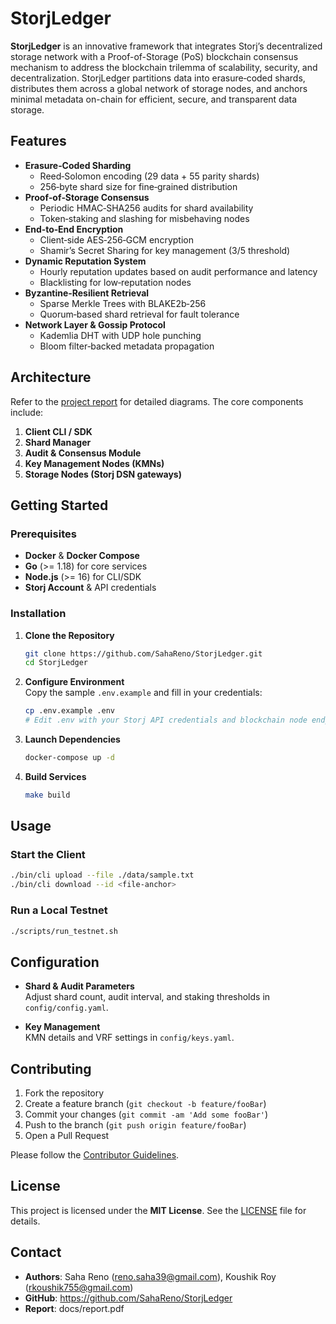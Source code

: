 # StorjLedger

**StorjLedger** is an innovative framework that integrates Storj’s decentralized storage network with a Proof-of-Storage (PoS) blockchain consensus mechanism to address the blockchain trilemma of scalability, security, and decentralization. StorjLedger partitions data into erasure‑coded shards, distributes them across a global network of storage nodes, and anchors minimal metadata on-chain for efficient, secure, and transparent data storage.

## Features

- **Erasure‑Coded Sharding**  
  - Reed‑Solomon encoding (29 data + 55 parity shards)  
  - 256‑byte shard size for fine‑grained distribution  
- **Proof‑of‑Storage Consensus**  
  - Periodic HMAC‑SHA256 audits for shard availability  
  - Token‑staking and slashing for misbehaving nodes  
- **End‑to‑End Encryption**  
  - Client‑side AES‑256‑GCM encryption  
  - Shamir’s Secret Sharing for key management (3/5 threshold)  
- **Dynamic Reputation System**  
  - Hourly reputation updates based on audit performance and latency  
  - Blacklisting for low‑reputation nodes  
- **Byzantine‑Resilient Retrieval**  
  - Sparse Merkle Trees with BLAKE2b‑256  
  - Quorum‑based shard retrieval for fault tolerance  
- **Network Layer & Gossip Protocol**  
  - Kademlia DHT with UDP hole punching  
  - Bloom filter‑backed metadata propagation  

## Architecture

Refer to the [project report](docs/report.pdf) for detailed diagrams. The core components include:

1. **Client CLI / SDK**  
2. **Shard Manager**  
3. **Audit & Consensus Module**  
4. **Key Management Nodes (KMNs)**  
5. **Storage Nodes (Storj DSN gateways)**  

## Getting Started

### Prerequisites

- **Docker** & **Docker Compose**  
- **Go** (>= 1.18) for core services  
- **Node.js** (>= 16) for CLI/SDK  
- **Storj Account** & API credentials  

### Installation

1. **Clone the Repository**  
   ```bash
   git clone https://github.com/SahaReno/StorjLedger.git
   cd StorjLedger
   ```

2. **Configure Environment**  
   Copy the sample `.env.example` and fill in your credentials:  
   ```bash
   cp .env.example .env
   # Edit .env with your Storj API credentials and blockchain node endpoints
   ```

3. **Launch Dependencies**  
   ```bash
   docker-compose up -d
   ```

4. **Build Services**  
   ```bash
   make build
   ```

## Usage

### Start the Client

```bash
./bin/cli upload --file ./data/sample.txt
./bin/cli download --id <file‑anchor>
```

### Run a Local Testnet

```bash
./scripts/run_testnet.sh
```

## Configuration

- **Shard & Audit Parameters**  
  Adjust shard count, audit interval, and staking thresholds in `config/config.yaml`.

- **Key Management**  
  KMN details and VRF settings in `config/keys.yaml`.

## Contributing

1. Fork the repository  
2. Create a feature branch (`git checkout -b feature/fooBar`)  
3. Commit your changes (`git commit -am 'Add some fooBar'`)  
4. Push to the branch (`git push origin feature/fooBar`)  
5. Open a Pull Request

Please follow the [Contributor Guidelines](CONTRIBUTING.md).

## License

This project is licensed under the **MIT License**. See the [LICENSE](LICENSE) file for details.

## Contact

- **Authors**: Saha Reno (<reno.saha39@gmail.com>), Koushik Roy (<rkoushik755@gmail.com>)  
- **GitHub**: https://github.com/SahaReno/StorjLedger  
- **Report**: docs/report.pdf  
